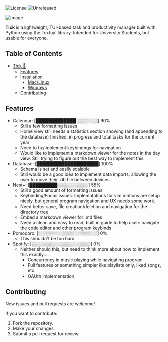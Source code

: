 ![License](https://img.shields.io/badge/license-MIT-blue)
![Unreleased](https://img.shields.io/badge/unreleased-in%20development-orange)


![image](https://github.com/user-attachments/assets/f092a9ba-5b99-4763-8259-6af2b54f3cd4)


**Tick** is a lightweight, TUI-based task and productivity manager built with Python using the Textual library. Intended for University Students, but usable for everyone. 

## Table of Contents

- [Tick 📼](#tick-)
  - [Features](#features)
  - [Installation](#installation)
    - [Mac/Linux](#maclinux)
    - [Windows](#windows)
  - [Contributing](#contributing)
 
    
## Features

- Calendar: [█████████████░░░░░░░] 90%
    - Still a few formatting issues
    - Home view still needs a statistics section showing (and appending to the database) finished, in progress and total tasks for the current year
    - Need to fix/implement keybindngs for navigation
    - Would like to implement a markdown viewer for the notes in the day view. Still trying to figure out the best way to implement this
- Database: [████████████████████] 100%
    - Schema is set and easily scalable
    - Still would be a good idea to implement data imports; allowing the user to move their .db file between devices
- Nest+:    [█████████░░░░░░░░░░] 55%
    - Still a good amount of formatting issues
    - Keybinding/Focus issues. Implemntations for vim motions are setup nicely, but general program navigation and UX needs some work.
    - Need better save, file creation/deletion and navigation for the directory tree
    - Embed a markdown viewer for .md files
    - Need a clean and easy to read, built in guide to help users navigate the code editor and other program keybinds
- Pomodoro: [░░░░░░░░░░░░░░░░░░░] 0%
    - This shouldn't be too hard
- Spotify:  [░░░░░░░░░░░░░░░░░░░] 0%
    - Neither should this, but need to think more about how to implement this exactly...
      - Concurrency in music playing while navigating program
      - Full features or something simpler like playlists only, liked songs, etc.
      - OAUth implementation

## Contributing

New issues and pull requests are welcome! 

If you want to contribute:
1. Fork the repository.
2. Make your changes.
3. Submit a pull request for review.

